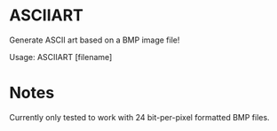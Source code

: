# ASCIIART

Generate ASCII art based on a BMP image file!

Usage: ASCIIART [filename]

# Notes

Currently only tested to work with 24 bit-per-pixel formatted BMP files.

